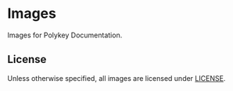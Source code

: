 # Images

Images for Polykey Documentation.

## License

Unless otherwise specified, all images are licensed under [LICENSE](LICENSE).
